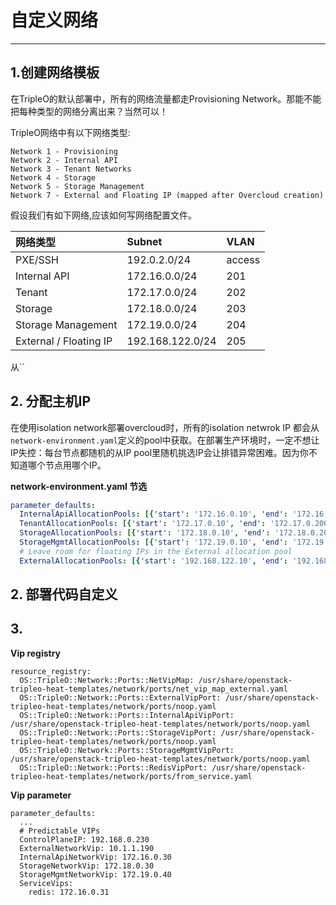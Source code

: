 # 自定义网络

---

## 1.创建网络模板

在TripleO的默认部署中，所有的网络流量都走Provisioning Network。那能不能把每种类型的网络分离出来？当然可以！

TripleO网络中有以下网络类型:

```
Network 1 - Provisioning
Network 2 - Internal API
Network 3 - Tenant Networks
Network 4 - Storage
Network 5 - Storage Management
Network 7 - External and Floating IP (mapped after Overcloud creation)
```

假设我们有如下网络,应该如何写网络配置文件。

| 网络类型 | Subnet | VLAN |
| :--- | :--- | :--- |
| PXE/SSH | 192.0.2.0/24 | access |
| Internal API | 172.16.0.0/24 | 201 |
| Tenant | 172.17.0.0/24 | 202 |
| Storage | 172.18.0.0/24 | 203 |
| Storage Management | 172.19.0.0/24 | 204 |
| External / Floating IP | 192.168.122.0/24 | 205 |

从``


## 2. 分配主机IP

在使用isolation network部署overcloud时，所有的isolation netwrok IP 都会从`network-environment.yaml`定义的pool中获取。在部署生产环境时，一定不想让IP失控：每台节点都随机的从IP pool里随机挑选IP会让排错异常困难。因为你不知道哪个节点用哪个IP。

**network-environment.yaml 节选**

```yaml
parameter_defaults:
  InternalApiAllocationPools: [{'start': '172.16.0.10', 'end': '172.16.0.200'}]
  TenantAllocationPools: [{'start': '172.17.0.10', 'end': '172.17.0.200'}]
  StorageAllocationPools: [{'start': '172.18.0.10', 'end': '172.18.0.200'}]
  StorageMgmtAllocationPools: [{'start': '172.19.0.10', 'end': '172.19.0.200'}]
  # Leave room for floating IPs in the External allocation pool
  ExternalAllocationPools: [{'start': '192.168.122.10', 'end': '192.168.122.200'}]
```

## 2. 部署代码自定义

## 3.



**Vip registry**
```
resource_registry:
  OS::TripleO::Network::Ports::NetVipMap: /usr/share/openstack-tripleo-heat-templates/network/ports/net_vip_map_external.yaml
  OS::TripleO::Network::Ports::ExternalVipPort: /usr/share/openstack-tripleo-heat-templates/network/ports/noop.yaml
  OS::TripleO::Network::Ports::InternalApiVipPort: /usr/share/openstack-tripleo-heat-templates/network/ports/noop.yaml
  OS::TripleO::Network::Ports::StorageVipPort: /usr/share/openstack-tripleo-heat-templates/network/ports/noop.yaml
  OS::TripleO::Network::Ports::StorageMgmtVipPort: /usr/share/openstack-tripleo-heat-templates/network/ports/noop.yaml
  OS::TripleO::Network::Ports::RedisVipPort: /usr/share/openstack-tripleo-heat-templates/network/ports/from_service.yaml
```

**Vip parameter**
```
parameter_defaults:
  ...
  # Predictable VIPs
  ControlPlaneIP: 192.168.0.230
  ExternalNetworkVip: 10.1.1.190
  InternalApiNetworkVip: 172.16.0.30
  StorageNetworkVip: 172.18.0.30
  StorageMgmtNetworkVip: 172.19.0.40
  ServiceVips:
    redis: 172.16.0.31
```
